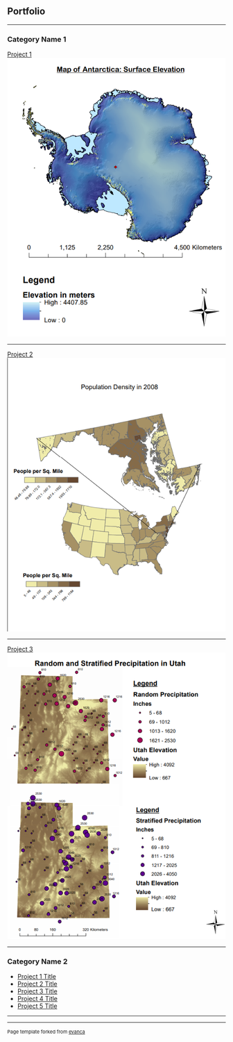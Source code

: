 ## Portfolio

---

### Category Name 1 

[Project 1](/Project/index)
<img src="Project/Lab8_Project.png?raw=true"/>

---
[Project 2](/pdf/sample_presentation.pdf)
<img src="Project 2/lab1_project2.png?raw=true"/>

---
[Project 3](http://example.com/)
<img src="Project 3/lab3_project3.png?raw=true"/>

---

### Category Name 2

- [Project 1 Title](http://example.com/)
- [Project 2 Title](http://example.com/)
- [Project 3 Title](http://example.com/)
- [Project 4 Title](http://example.com/)
- [Project 5 Title](http://example.com/)

---




---
<p style="font-size:11px">Page template forked from <a href="https://github.com/evanca/quick-portfolio">evanca</a></p>
<!-- Remove above link if you don't want to attibute -->
